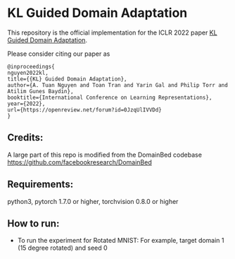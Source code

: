 # KL Guided Domain Adaptation

This repository is the official implementation for the ICLR 2022 paper [KL Guided Domain Adaptation](https://openreview.net/forum?id=0JzqUlIVVDd).

Please consider citing our paper as

```
@inproceedings{
nguyen2022kl,
title={{KL} Guided Domain Adaptation},
author={A. Tuan Nguyen and Toan Tran and Yarin Gal and Philip Torr and Atilim Gunes Baydin},
booktitle={International Conference on Learning Representations},
year={2022},
url={https://openreview.net/forum?id=0JzqUlIVVDd}
}
```

## Credits:

A large part of this repo is modified from the DomainBed codebase https://github.com/facebookresearch/DomainBed

## Requirements:
python3, pytorch 1.7.0 or higher, torchvision 0.8.0 or higher

## How to run:

- To run the experiment for Rotated MNIST: For example, target domain 1 (15 degree rotated) and seed 0
